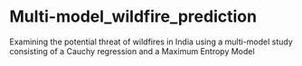 # Multi-model_wildfire_prediction
Examining the potential threat of wildfires in India using a multi-model study consisting of a Cauchy regression and a Maximum Entropy Model
